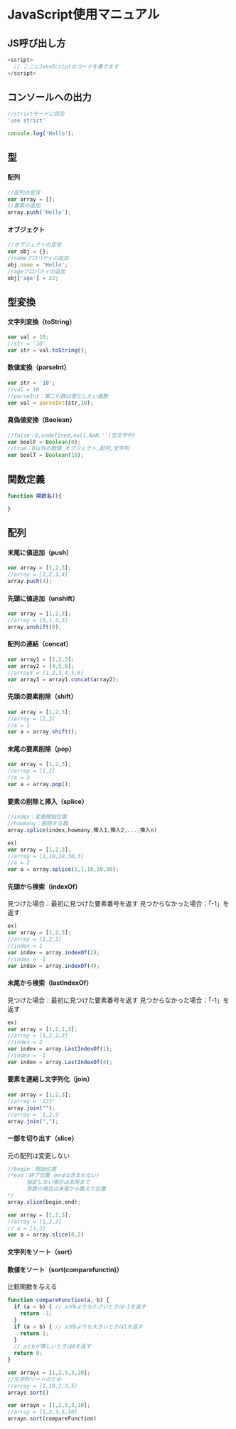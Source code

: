 # JavaScript使用マニュアル

## JS呼び出し方
```javascript
<script>
  // ここにJavaScriptのコードを書きます
</script>
```

## コンソールへの出力
```javascript
//strictモードに設定
'use strict'

console.log('Hello');
```

## 型
#### 配列
```javascript
//配列の宣言
var array = [];
//要素の追加
array.push('Hello');
```
#### オブジェクト
```javascript
//オブジェクトの宣言
var obj = {};
//nameプロパティの追加
obj.name = 'Hello';
//ageプロパティの追加
obj['age'] = 22;
```
## 型変換
#### 文字列変換（toString）
```javascript
var val = 10;
//str = '10'
var str = val.toString(); 
```
#### 数値変換（parseInt）
```javascript
var str = '10';
//val = 10
//parseInt：第二引数は変化したい進数
var val = parseInt(str,10); 
```
#### 真偽値変換（Boolean）
```javascript
//false：0,undefined,null,NaN,''(空文字列)
var boolF = Boolean(0);
//true：0以外の数値,オブジェクト,配列,文字列
var boolT = Boolean(10); 
```

## 関数定義
```javascript
function 関数名(){

}
```

## 配列

#### 末尾に値追加（push）
```javascript
var array = [1,2,3];
//array = [1,2,3,4]
array.push(4);
```
#### 先頭に値追加（unshift）
```javascript
var array = [1,2,3];
//array = [0,1,2,3]
array.unshift(0);
```
#### 配列の連結（concat）
```javascript
var array1 = [1,2,3];
var array2 = [4,5,6];
//array3 = [1,2,3,4,5,6]
var array3 = array1.concat(array2);
```
#### 先頭の要素削除（shift）
```javascript
var array = [1,2,3];
//array = [2,3] 
//a = 1 
var a = array.shift();
```
#### 末尾の要素削除（pop）
```javascript
var array = [1,2,3];
//array = [1,2] 
//a = 3 
var a = array.pop();
```
#### 要素の削除と挿入（splice）
```javascript
//index：変更開始位置
//howmany：削除する数
array.splice(index,howmany,挿入1,挿入2,...,挿入n)
```
```javascript
ex)
var array = [1,2,3];
//array = [1,10,20,30,3] 
//a = 2 
var a = array.splice(1,1,10,20,30);
```
#### 先頭から検索（indexOf）
見つけた場合：最初に見つけた要素番号を返す
見つからなかった場合：「-1」を返す
```javascript
ex)
var array = [1,2,3];
//array = [1,2,3] 
//index = 1 
var index = array.indexOf(2);
//index = -1 
var index = array.indexOf(4);
```
#### 末尾から検索（lastIndexOf）
見つけた場合：最初に見つけた要素番号を返す
見つからなかった場合：「-1」を返す
```javascript
ex)
var array = [1,2,1,3];
//array = [1,2,1,3] 
//index = 2 
var index = array.LastIndexOf(1);
//index = -1 
var index = array.LastIndexOf(4);
```
#### 要素を連結し文字列化（join）
```javascript
var array = [1,2,3];
//array = '123'
array.join("");
//array = '1,2,3'
array.join(",");
```
#### 一部を切り出す（slice）
元の配列は変更しない
```javascript
//begin：開始位置
/*end：終了位置（endは含まれない）
      指定しない場合は末尾まで
      負数の場合は末尾から数えた位置
*/
array.slice(begin,end);
```
```javascript
var array = [1,2,3];
//array = [1,2,3]
// a = [1,2]
var a = array.slice(0,2)
```
#### 文字列をソート（sort）
#### 数値をソート（sort(comparefunctin)）
比較関数を与える
```javascript
function compareFunction(a, b) {
  if (a < b) { // aがbよりも小さいときは-1を返す
    return -1;
  }
  if (a > b) { // aがbよりも大きいときは1を返す
    return 1;
  }
  // aとbが等しいときは0を返す
  return 0;
}

var arrays = [1,2,5,3,10];
//文字列ソートのため
//array = [1,10,2,3,5]
arrays.sort()

var arrayn = [1,2,5,3,10];
//array = [1,2,3,5,10]
arrayn.sort(compareFunction)
```



